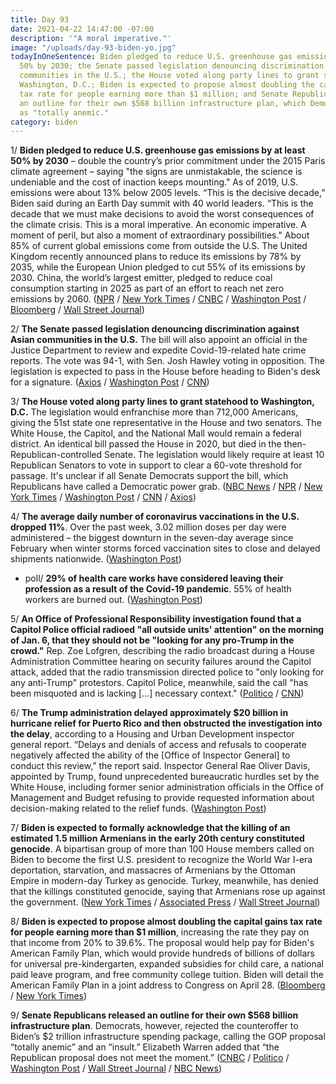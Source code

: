 ```yaml
---
title: Day 93
date: 2021-04-22 14:47:00 -07:00
description: '"A moral imperative."'
image: "/uploads/day-93-biden-yo.jpg"
todayInOneSentence: Biden pledged to reduce U.S. greenhouse gas emissions by at least
  50% by 2030; the Senate passed legislation denouncing discrimination against Asian
  communities in the U.S.; the House voted along party lines to grant statehood to
  Washington, D.C.; Biden is expected to propose almost doubling the capital gains
  tax rate for people earning more than $1 million; and Senate Republicans released
  an outline for their own $568 billion infrastructure plan, which Democrats rejected
  as "totally anemic."
category: biden
---
```


1/ **Biden pledged to reduce U.S. greenhouse gas emissions by at least 50% by 2030** – double the country’s prior commitment under the 2015 Paris climate agreement – saying "the signs are unmistakable, the science is undeniable and the cost of inaction keeps mounting." As of 2019, U.S. emissions were about 13% below 2005 levels. “This is the decisive decade,” Biden said during an Earth Day summit with 40 world leaders. “This is the decade that we must make decisions to avoid the worst consequences of the climate crisis. This is a moral imperative. An economic imperative. A moment of peril, but also a moment of extraordinary possibilities." About 85% of current global emissions come from outside the U.S. The United Kingdom recently announced plans to reduce its emissions by 78% by 2035, while the European Union pledged to cut 55% of its emissions by 2030. China, the world’s largest emitter, pledged to reduce coal consumption starting in 2025 as part of an effort to reach net zero emissions by 2060. ([NPR](https://www.npr.org/2021/04/22/988051091/biden-makes-new-pledge-for-u-s-greenhouse-gas-emissions-a-50-cut) / [New York Times](https://www.nytimes.com/live/2021/04/22/us/biden-earth-day-climate-summit) / [CNBC](https://www.cnbc.com/2021/04/22/biden-pledges-to-slash-greenhouse-gas-emissions-in-half-by-2030.html) / [Washington Post](https://www.washingtonpost.com/climate-environment/2021/04/22/global-emissions-52-percent-biden/) / [Bloomberg](https://www.bloomberg.com/news/articles/2021-04-22/biden-pushes-carbon-plan-to-world-burned-by-trump-leery-of-risk?sref=MIBMEEoj) / [Wall Street Journal](https://www.wsj.com/articles/biden-to-urge-climate-action-at-world-leaders-summit-11619085614))

2/ **The Senate passed legislation denouncing discrimination against Asian communities in the U.S.** The bill will also appoint an official in the Justice Department to review and expedite Covid-19-related hate crime reports. The vote was 94-1, with Sen. Josh Hawley voting in opposition. The legislation is expected to pass in the House before heading to Biden's desk for a signature. ([Axios](https://www.axios.com/asian-hate-crimes-bill-senate-2fdcec03-4157-453c-818a-07b45151edc3.html) / [Washington Post](https://www.washingtonpost.com/politics/asian-american-hate-crime-senate/2021/04/22/4c7755f0-a36a-11eb-85fc-06664ff4489d_story.html) / [CNN](https://www.cnn.com/2021/04/22/politics/senate-vote-hate-crimes-bill/))

3/ **The House voted along party lines to grant statehood to Washington, D.C.** The legislation would enfranchise more than 712,000 Americans, giving the 51st state one representative in the House and two senators. The White House, the Capitol, and the National Mall would remain a federal district. An identical bill passed the House in 2020, but died in the then-Republican-controlled Senate. The legislation would likely require at least 10 Republican Senators to vote in support to clear a 60-vote threshold for passage. It's unclear if all Senate Democrats support the bill, which Republicans have called a Democratic power grab. ([NBC News](https://www.nbcnews.com/politics/congress/d-c-statehood-approved-house-senate-fight-looms-n1264946) / [NPR](https://www.npr.org/2021/04/22/989119412/house-democrats-pass-bill-to-make-d-c-the-51st-state) / [New York Times](https://www.nytimes.com/2021/04/22/us/politics/dc-statehood-vote.html) / [Washington Post](https://www.washingtonpost.com/local/dc-politics/dc-statehood-house-vote/2021/04/22/935a1ece-a1fa-11eb-a7ee-949c574a09ac_story.html) / [CNN](https://www.cnn.com/2021/04/22/politics/dc-statehood-house-vote/) / [Axios](https://www.axios.com/dc-statehood-bill-house-vote-1575b95c-4da2-4992-8c89-1c60b1997d3c.html))

4/ **The average daily number of coronavirus vaccinations in the U.S. dropped 11%**. Over the past week, 3.02 million doses per day were administered – the biggest downturn in the seven-day average since February when winter storms forced vaccination sites to close and delayed shipments nationwide. ([Washington Post](https://www.washingtonpost.com/health/2021/04/21/vaccinations-downturn-jj-pause-soft-demand/))

* poll/ **29% of health care works have considered leaving their profession as a result of the Covid-19 pandemic**. 55% of health workers are burned out. ([Washington Post](https://www.washingtonpost.com/health/2021/04/22/health-workers-covid-quit/))

5/ **An Office of Professional Responsibility investigation found that a Capitol Police official radioed "all outside units' attention" on the morning of Jan. 6, that they should not be "looking for any pro-Trump in the crowd."** Rep. Zoe Lofgren, describing the radio broadcast during a House Administration Committee hearing on security failures around the Capitol attack, added that the radio transmission directed police to "only looking for any anti-Trump" protestors. Capitol Police, meanwhile, said the call "has been misquoted and is lacking \[...\] necessary context." ([Politico](https://www.politico.com/news/2021/04/21/capitol-officer-investigated-antitrump-protestors-484048) / [CNN](https://www.cnn.com/2021/04/21/politics/us-capitol-police-officer-investigation-radio-broadcast-lofgren/))

6/ **The Trump administration delayed approximately $20 billion in hurricane relief for Puerto Rico and then obstructed the investigation into the delay**, according to a Housing and Urban Development inspector general report. “Delays and denials of access and refusals to cooperate negatively affected the ability of the \[Office of Inspector General\] to conduct this review,” the report said. Inspector General Rae Oliver Davis, appointed by Trump, found unprecedented bureaucratic hurdles set by the White House, including former senior administration officials in the Office of Management and Budget refusing to provide requested information about decision-making related to the relief funds. ([Washington Post](https://www.washingtonpost.com/business/2021/04/22/puerto-rico-hurricane-trump-hud/))

7/ **Biden is expected to formally acknowledge that the killing of an estimated 1.5 million Armenians in the early 20th century constituted genocide**. A bipartisan group of more than 100 House members called on Biden to become the first U.S. president to recognize the World War I-era deportation, starvation, and massacres of Armenians by the Ottoman Empire in modern-day Turkey as genocide. Turkey, meanwhile, has denied that the killings constituted genocide, saying that Armenians rose up against the government. ([New York Times](https://www.nytimes.com/2021/04/21/us/politics/biden-armenia-genocide-turkey.html) / [Associated Press](https://apnews.com/article/politics-joe-biden-turkey-recep-tayyip-erdogan-adam-schiff-280a4525f0e2ac4b82f3268700a62d2d) / [Wall Street Journal](https://www.wsj.com/articles/biden-poised-to-recognize-armenian-massacres-as-genocide-officials-say-11619048891))

8/ **Biden is expected to propose almost doubling the capital gains tax rate for people earning more than $1 million**, increasing the rate they pay on that income from 20% to 39.6%. The proposal would help pay for Biden's American Family Plan, which would provide hundreds of billions of dollars for universal pre-kindergarten, expanded subsidies for child care, a national paid leave program, and free community college tuition. Biden will detail the American Family Plan in a joint address to Congress on April 28. ([Bloomberg](https://www.bloomberg.com/news/articles/2021-04-22/biden-to-propose-capital-gains-tax-as-high-as-43-4-for-wealthy?sref=MIBMEEoj) / [New York Times](https://www.nytimes.com/2021/04/22/business/biden-taxes.html))

9/ **Senate Republicans released an outline for their own $568 billion infrastructure plan**. Democrats, however, rejected the counteroffer to Biden’s $2 trillion infrastructure spending package, calling the GOP proposal “totally anemic” and an “insult.” Elizabeth Warren added that “the Republican proposal does not meet the moment.” ([CNBC](https://www.cnbc.com/2021/04/22/senate-republicans-release-infrastructure-plan-in-counter-to-biden-proposal.html) / [Politico](https://www.politico.com/news/2021/04/21/senate-democrats-republican-infrastructure-484035) / [Washington Post](https://www.washingtonpost.com/us-policy/2021/04/22/senate-republicans-infrastructure-plan/) / [Wall Street Journal](https://www.wsj.com/articles/gop-senators-release-outline-of-568-billion-infrastructure-plan-11619107799) / [NBC News](https://www.nbcnews.com/politics/congress/republicans-unveil-568-billion-counter-proposal-biden-s-infrastructure-plan-n1264936))